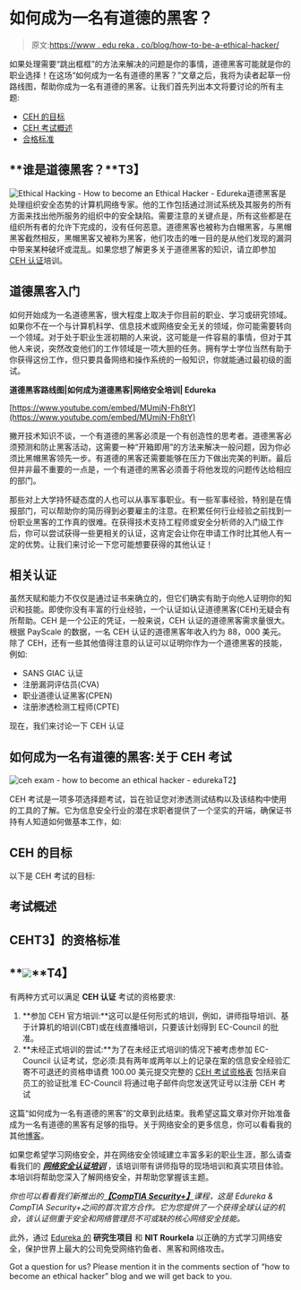 # 如何成为一名有道德的黑客？

> 原文:[https://www . edu reka . co/blog/how-to-be-a-ethical-hacker/](https://www.edureka.co/blog/how-to-become-an-ethical-hacker/)

如果处理需要“跳出框框”的方法来解决的问题是你的事情，道德黑客可能就是你的职业选择！在这场“如何成为一名有道德的黑客？”文章之后，我将为读者起草一份路线图，帮助你成为一名有道德的黑客。让我们首先列出本文将要讨论的所有主题:

*   [CEH 的目标](#objectives-of-exam)
*   [CEH 考试概述](#exam-overview)
*   [合格标准](#eligibility-criteria)

## **谁是道德黑客？**T3】

![Ethical Hacking - How to become an Ethical Hacker - Edureka](../Images/297d3c8b3cb4f001db42a701b4adbffa.png)道德黑客是处理组织安全态势的计算机网络专家。他的工作包括通过测试系统及其服务的所有方面来找出他所服务的组织中的安全缺陷。需要注意的关键点是，所有这些都是在组织所有者的允许下完成的，没有任何恶意。道德黑客也被称为白帽黑客，与黑帽黑客截然相反，黑帽黑客又被称为黑客，他们攻击的唯一目的是从他们发现的漏洞中带来某种破坏或混乱。如果您想了解更多关于道德黑客的知识，请立即参加 [CEH 认证](https://www.edureka.co/ceh-ethical-hacking-certification-course)培训。

## **道德黑客入门**

如何开始成为一名道德黑客，很大程度上取决于你目前的职业、学习或研究领域。如果你不在一个与计算机科学、信息技术或网络安全无关的领域，你可能需要转向一个领域。对于处于职业生涯初期的人来说，这可能是一件容易的事情，但对于其他人来说，突然改变他们的工作领域是一项大胆的任务。拥有学士学位当然有助于你获得这份工作，但只要具备网络和操作系统的一般知识，你就能通过最初级的面试。

**道德黑客路线图|如何成为道德黑客|网络安全培训| Edureka**

[https://www.youtube.com/embed/MUmjN-Fh8tY](https://www.youtube.com/embed/MUmjN-Fh8tY)

撇开技术知识不谈，一个有道德的黑客必须是一个有创造性的思考者。道德黑客必须预测和防止黑客活动，这需要一种“开箱即用”的方法来解决一般问题，因为你必须比黑帽黑客领先一步。有道德的黑客还需要能够在压力下做出完美的判断。最后但并非最不重要的一点是，一个有道德的黑客必须善于将他发现的问题传达给相应的部门。

那些对上大学持怀疑态度的人也可以从事军事职业。有一些军事经验，特别是在情报部门，可以帮助你的简历得到必要雇主的注意。在积累任何行业经验之前找到一份职业黑客的工作真的很难。在获得技术支持工程师或安全分析师的入门级工作后，你可以尝试获得一些更相关的认证，这肯定会让你在申请工作时比其他人有一定的优势。让我们来讨论一下您可能想要获得的其他认证！

## **相关认证**

虽然天赋和能力不仅仅是通过证书来确立的，但它们确实有助于向他人证明你的知识和技能。即使你没有丰富的行业经验，一个认证如认证道德黑客(CEH)无疑会有所帮助。CEH 是一个公正的凭证，一般来说，CEH 认证的道德黑客需求量很大。根据 PayScale 的数据，一名 CEH 认证的道德黑客年收入约为 88，000 美元。除了 CEH，还有一些其他值得注意的认证可以证明你作为一个道德黑客的技能，例如:

*   SANS GIAC 认证
*   注册漏洞评估员(CVA)
*   职业道德认证黑客(CPEN)
*   注册渗透检测工程师(CPTE)

现在，我们来讨论一下 CEH 认证

## **如何成为一名有道德的黑客:关于 CEH 考试**

![ceh exam - how to become an ethical hacker - edureka](../Images/0534b117307706d2cd5e6c4723253f71.png)T2】

CEH 考试是一项多项选择题考试，旨在验证您对渗透测试结构以及该结构中使用的工具的了解。它为信息安全行业的潜在求职者提供了一个坚实的开端，确保证书持有人知道如何做基本工作，如:

## **CEH 的目标**

以下是 CEH 考试的目标:

## **考试概述**

## **CEH**T3】的资格标准

## **![](../Images/8249c939dd7307aef4758961933a4d43.png)**T4】

有两种方式可以满足 **CEH 认证** 考试的资格要求:

1.  **参加 CEH 官方培训:**这可以是任何形式的培训，例如，讲师指导培训、基于计算机的培训(CBT)或在线直播培训，只要该计划得到 EC-Council 的批准。
2.  **未经正式培训的尝试:**为了在未经正式培训的情况下被考虑参加 EC-Council 认证考试，您必须:具有两年或两年以上的记录在案的信息安全经验汇寄不可退还的资格申请费 100.00 美元提交完整的 [CEH 考试资格表](https://cert.eccouncil.org/Exam-Eligibility-Form.html) 包括来自员工的验证批准 EC-Council 将通过电子邮件向您发送凭证号以注册 CEH 考试

这篇“如何成为一名有道德的黑客”的文章到此结束。我希望这篇文章对你开始准备成为一名有道德的黑客有足够的指导。关于网络安全的更多信息，你可以看看我的其他[博客](https://www.edureka.co/blog/?s=cybersecurity)。

如果您希望学习网络安全，并在网络安全领域建立丰富多彩的职业生涯，那么请查看我们的 [***网络安全认证培训***](https://www.edureka.co/cybersecurity-certification-training) ，该培训带有讲师指导的现场培训和真实项目体验。本培训将帮助您深入了解网络安全，并帮助您掌握该主题。

*你也可以看看我们新推出的[**【CompTIA Security+】**](https://www.edureka.co/comptia-security-plus-certification-training)课程，这是 Edureka & CompTIA Security+之间的首次官方合作。它为您提供了一个获得全球认证的机会，该认证侧重于安全和网络管理员不可或缺的核心网络安全技能。*

此外，通过 [Edureka 的](https://www.edureka.co/post-graduate/cybersecurity) **研究生项目** 和 **NIT Rourkela** 以正确的方式学习网络安全，保护世界上最大的公司免受网络钓鱼者、黑客和网络攻击。

<article class="maincontentblog">Got a question for us? Please mention it in the comments section of “how to become an ethical hacker” blog and we will get back to you.</article>

<article class="maincontentblog"></article>